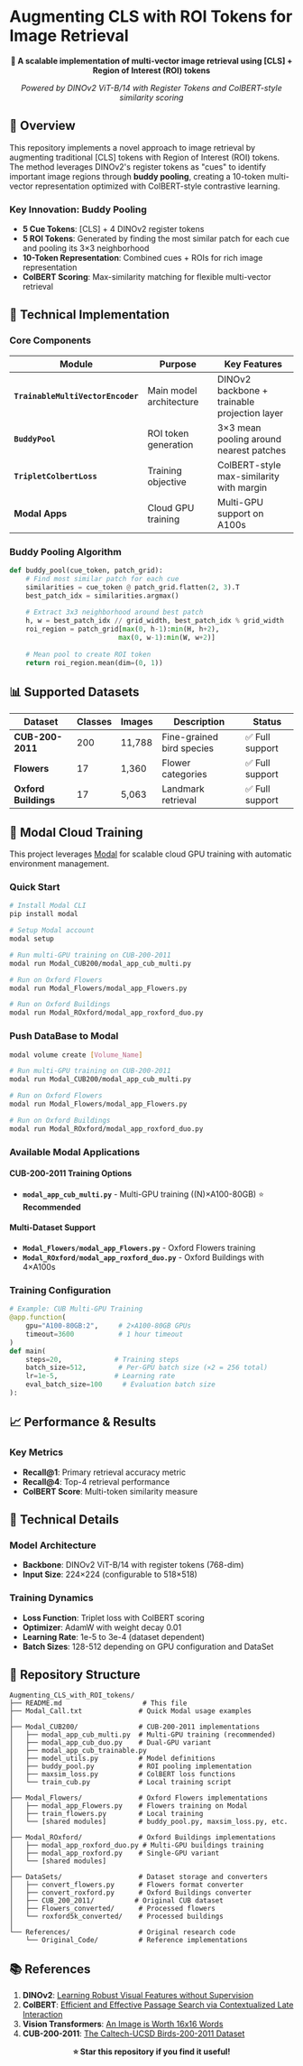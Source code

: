 # Augmenting CLS with ROI Tokens for Image Retrieval

<div align="center">

**🚀 A scalable implementation of multi-vector image retrieval using [CLS] + Region of Interest (ROI) tokens**

*Powered by DINOv2 ViT-B/14 with Register Tokens and ColBERT-style similarity scoring*

</div>

## 🎯 Overview

This repository implements a novel approach to image retrieval by augmenting traditional [CLS] tokens with Region of Interest (ROI) tokens. The method leverages DINOv2's register tokens as "cues" to identify important image regions through **buddy pooling**, creating a 10-token multi-vector representation optimized with ColBERT-style contrastive learning.

### Key Innovation: Buddy Pooling
- **5 Cue Tokens**: [CLS] + 4 DINOv2 register tokens
- **5 ROI Tokens**: Generated by finding the most similar patch for each cue and pooling its 3×3 neighborhood
- **10-Token Representation**: Combined cues + ROIs for rich image representation
- **ColBERT Scoring**: Max-similarity matching for flexible multi-vector retrieval

## 🔧 Technical Implementation

### Core Components

| Module | Purpose | Key Features |
|--------|---------|--------------|
| **`TrainableMultiVectorEncoder`** | Main model architecture | DINOv2 backbone + trainable projection layer |
| **`BuddyPool`** | ROI token generation | 3×3 mean pooling around nearest patches |
| **`TripletColbertLoss`** | Training objective | ColBERT-style max-similarity with margin |
| **Modal Apps** | Cloud GPU training | Multi-GPU support on A100s |


### Buddy Pooling Algorithm
```python
def buddy_pool(cue_token, patch_grid):
    # Find most similar patch for each cue
    similarities = cue_token @ patch_grid.flatten(2, 3).T
    best_patch_idx = similarities.argmax()
    
    # Extract 3x3 neighborhood around best patch
    h, w = best_patch_idx // grid_width, best_patch_idx % grid_width
    roi_region = patch_grid[max(0, h-1):min(H, h+2), 
                           max(0, w-1):min(W, w+2)]
    
    # Mean pool to create ROI token
    return roi_region.mean(dim=(0, 1))
```

## 📊 Supported Datasets

| Dataset | Classes | Images | Description | Status |
|---------|---------|--------|-------------|---------|
| **CUB-200-2011** | 200 | 11,788 | Fine-grained bird species | ✅ Full support |
| **Flowers** | 17 | 1,360 | Flower categories | ✅ Full support |
| **Oxford Buildings** | 17 | 5,063 | Landmark retrieval | ✅ Full support |

## 🚀 Modal Cloud Training

This project leverages [Modal](https://modal.com/) for scalable cloud GPU training with automatic environment management.

### Quick Start
```bash
# Install Modal CLI
pip install modal

# Setup Modal account
modal setup

# Run multi-GPU training on CUB-200-2011
modal run Modal_CUB200/modal_app_cub_multi.py

# Run on Oxford Flowers
modal run Modal_Flowers/modal_app_Flowers.py

# Run on Oxford Buildings
modal run Modal_ROxford/modal_app_roxford_duo.py
```

### Push DataBase to Modal
```bash
modal volume create [Volume_Name]

# Run multi-GPU training on CUB-200-2011
modal run Modal_CUB200/modal_app_cub_multi.py

# Run on Oxford Flowers
modal run Modal_Flowers/modal_app_Flowers.py

# Run on Oxford Buildings
modal run Modal_ROxford/modal_app_roxford_duo.py
```

### Available Modal Applications

#### CUB-200-2011 Training Options
- **`modal_app_cub_multi.py`** - Multi-GPU training ((N)×A100-80GB) ⭐ **Recommended**

#### Multi-Dataset Support
- **`Modal_Flowers/modal_app_Flowers.py`** - Oxford Flowers training
- **`Modal_ROxford/modal_app_roxford_duo.py`** - Oxford Buildings with 4×A100s

### Training Configuration

```python
# Example: CUB Multi-GPU Training
@app.function(
    gpu="A100-80GB:2",     # 2×A100-80GB GPUs
    timeout=3600           # 1 hour timeout
)
def main(
    steps=20,             # Training steps
    batch_size=512,        # Per-GPU batch size (×2 = 256 total)
    lr=1e-5,              # Learning rate
    eval_batch_size=100     # Evaluation batch size
):
```

## 📈 Performance & Results

### Key Metrics
- **Recall@1**: Primary retrieval accuracy metric
- **Recall@4**: Top-4 retrieval performance
- **ColBERT Score**: Multi-token similarity measure

## 🔬 Technical Details

### Model Architecture
- **Backbone**: DINOv2 ViT-B/14 with register tokens (768-dim)
- **Input Size**: 224×224 (configurable to 518×518)

### Training Dynamics
- **Loss Function**: Triplet loss with ColBERT scoring
- **Optimizer**: AdamW with weight decay 0.01
- **Learning Rate**: 1e-5 to 3e-4 (dataset dependent)
- **Batch Sizes**: 128-512 depending on GPU configuration and DataSet

## 📁 Repository Structure

```
Augmenting_CLS_with_ROI_tokens/
├── README.md                    # This file
├── Modal_Call.txt              # Quick Modal usage examples
│
├── Modal_CUB200/               # CUB-200-2011 implementations
│   ├── modal_app_cub_multi.py  # Multi-GPU training (recommended)
│   ├── modal_app_cub_duo.py    # Dual-GPU variant
│   ├── modal_app_cub_trainable.py
│   ├── model_utils.py          # Model definitions
│   ├── buddy_pool.py           # ROI pooling implementation
│   ├── maxsim_loss.py          # ColBERT loss functions
│   └── train_cub.py            # Local training script
│
├── Modal_Flowers/              # Oxford Flowers implementations
│   ├── modal_app_Flowers.py    # Flowers training on Modal
│   ├── train_flowers.py        # Local training
│   └── [shared modules]        # buddy_pool.py, maxsim_loss.py, etc.
│
├── Modal_ROxford/              # Oxford Buildings implementations
│   ├── modal_app_roxford_duo.py # Multi-GPU buildings training
│   ├── modal_app_roxford.py    # Single-GPU variant
│   └── [shared modules]
│
├── DataSets/                   # Dataset storage and converters
│   ├── convert_flowers.py      # Flowers format converter
│   ├── convert_roxford.py      # Oxford Buildings converter
│   ├── CUB_200_2011/          # Original CUB dataset
│   ├── Flowers_converted/      # Processed flowers
│   └── roxford5k_converted/    # Processed buildings
│
└── References/                 # Original research code
    └── Original_Code/          # Reference implementations
```

## 📚 References

1. **DINOv2**: [Learning Robust Visual Features without Supervision](https://arxiv.org/abs/2304.07193)
2. **ColBERT**: [Efficient and Effective Passage Search via Contextualized Late Interaction](https://arxiv.org/abs/2004.12832)
3. **Vision Transformers**: [An Image is Worth 16x16 Words](https://arxiv.org/abs/2010.11929)
4. **CUB-200-2011**: [The Caltech-UCSD Birds-200-2011 Dataset](http://www.vision.caltech.edu/visipedia/CUB-200-2011.html)

<div align="center">

**⭐ Star this repository if you find it useful!**

</div>

